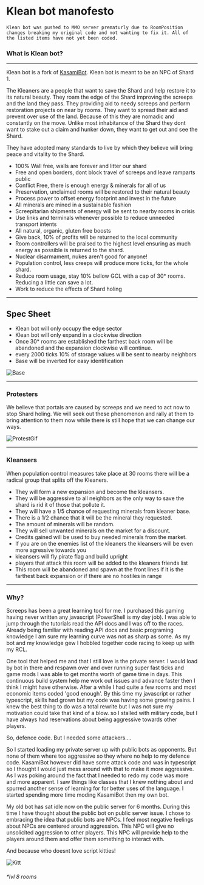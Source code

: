 # Klean bot manofesto
```
Klean bot was pushed to MMO server prematurly due to RoomPosition changes breaking my original code and not wanting to fix it. All of the listed items have not yet been coded.
```

### What is Klean bot?
---

Klean bot is a fork of [KasamiBot](https://github.com/kasami/kasamibot). Klean bot is meant to be an NPC of Shard 1.

The Kleaners are a people that want to save the Shard and help restore it to its natural beauty. They roam the edge of the Shard improving the screeps and the land they pass. They providing aid to needy screeps and perform restoration projects on near by rooms. They want to spread their aid and prevent over use of the land. Because of this they are nomadic and constantly on the move. Unlike most inhabitance of the Shard they dont want to stake out a claim and hunker down, they want to get out and see the Shard. 

They have adopted many standards to live by which they believe will bring peace and vitality to the Shard.

* 100% Wall free, walls are forever and litter our shard
* Free and open borders, dont block travel of screeps and leave ramparts public
* Conflict Free, there is enough energy & minerals for all of us
* Preservation, unclaimed rooms will be restored to their natural beauty
* Process power to offset energy footprint and invest in the future
* All minerals are mined in a sustainable fashion
* Screepitarian shipments of energy will be sent to nearby rooms in crisis
* Use links and terminals whenever possible to reduce unneeded transport intents
* All natural, organic, gluten free boosts
* Give back, 10% of profits will be returned to the local community
* Room controllers will be praised to the highest level ensuring as much energy as possible is returned to the shard. 
* Nuclear disarmament, nukes aren't good for anyone!
* Population control, less creeps will produce more ticks, for the whole shard.
* Reduce room usage, stay 10% bellow GCL with a cap of 30* rooms. Reducing a little can save a lot. 
* Work to reduce the effects of Shard holing

---

## Spec Sheet
* Klean bot will only occupy the edge sector
* Klean bot will only expand in a clockwise direction
* Once 30* rooms are established the farthest back room will be abandoned and the expansion clockwise will continue.
* every 2000 ticks 10% of storage values will be sent to nearby neighbors
* Base will be inverted for easy identification

![Base](https://i.imgur.com/perEGMR.png)

---

### Protesters


We believe that portals are caused by screeps and we need to act now to stop Shard holing. We will seek out these phenomenon and rally at them to bring attention to them now while there is still hope that we can change our ways.

![ProtestGif](https://i.imgur.com/r2txFfa.jpg)

---

### Kleansers

When population control measures take place at 30 rooms there will be a radical group that splits off the Kleaners.

* They will form a new expansion and become the kleansers.
* They will be aggressive to all neighbors as the only way to save the shard is rid it of those that pollute it.
* They will have a 1/5 chance of requesting minerals from kleaner base.
* There is a 1/2 chance that it will be the mineral they requested.
* The amount of minerals will be random.
* They will sell unwanted minerals on the market for a discount.
* Credits gained will be used to buy needed minerals from the market.
* If you are on the enemies list of the kleaners the kleansers will be even more agressive towards you
* kleansers will fly pirate flag and build upright
* players that attack this room will be added to the kleaners friends list
* This room will be abandoned and spawn at the front lines if it is the farthest back expansion or if there are no hostiles in range

---

### Why?

Screeps has been a great learning tool for me. I purchased this gaming having never written any javascript (PowerShell is my day job). I was able to jump through the tutorials read the API docs and I was off to the races. Already being familiar with reading API docs and basic programing knowledge I am sure my learning curve was not as sharp as some. As my bot and my knowledge gew I hobbled together code racing to keep up with my RCL. 

One tool that helped me and that I still love is the private server. I would load by bot in there and respawn over and over running super fast ticks and game mods I was able to get months worth of game time in days. This continuous build system help me work out issues and advance faster then I think I might have otherwise. After a while I had quite a few rooms and most economic items coded 'good enough'. By this time my javascript or rather typescript, skills had grown but my code was having some growing pains. I knew the best thing to do was a total rewrite but I was not sure my motivation could take that kind of a blow. so I stalled with military code, but I have always had reservations about being aggressive towards other players. 

So, defence code. But I needed some attackers....

So I started loading my private server up with public bots as opponents. But none of them where too aggressive so they where no help to my defence code. KasamiBot however did have some attack code and was in typescript so I thought I would just mess around with that to make it more aggressive. As I was poking around the fact that I needed to redo my code was more and more apparent. I saw things like classes that I knew nothing about and spurred another sense of learning for for better uses of the language. I started spending more time moding KasamiBot then my own bot.

My old bot has sat idle now on the public server for 6 months. During this time I have thought about the public bot on public server issue. I chose to embracing the idea that public bots are NPCs. I feel most negative feelings about NPCs are centered around aggression. This NPC will give no unsolicited aggression to other players. This NPC will provide help to the players around them and offer them something to interact with.

And because who doesnt love script kitties!

![Kitt](https://i.chzbgr.com/full/8413491200/hBB191F41)

###### *lvl 8 rooms
